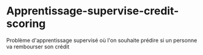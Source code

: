# Apprentissage-supervise-credit-scoring
Problème d'apprentissage supervisé où l'on souhaite prédire si un personne va rembourser son crédit
